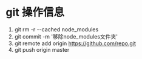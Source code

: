 # git 操作信息  
1. git rm -r --cached node_modules  
2. git commit -m '移除node_modules文件夹'  
3. git remote add origin https://github.com/repo.git  
4. git push origin master  